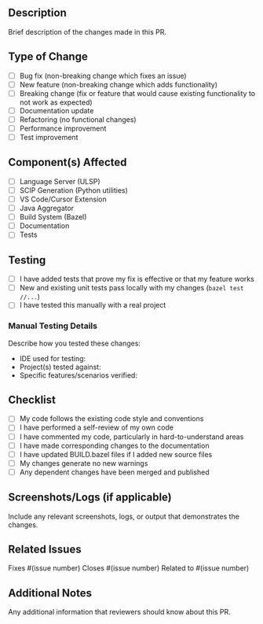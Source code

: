 ## Description

Brief description of the changes made in this PR.

## Type of Change

- [ ] Bug fix (non-breaking change which fixes an issue)
- [ ] New feature (non-breaking change which adds functionality)
- [ ] Breaking change (fix or feature that would cause existing functionality to not work as expected)
- [ ] Documentation update
- [ ] Refactoring (no functional changes)
- [ ] Performance improvement
- [ ] Test improvement

## Component(s) Affected

- [ ] Language Server (ULSP)
- [ ] SCIP Generation (Python utilities)
- [ ] VS Code/Cursor Extension
- [ ] Java Aggregator
- [ ] Build System (Bazel)
- [ ] Documentation
- [ ] Tests

## Testing

- [ ] I have added tests that prove my fix is effective or that my feature works
- [ ] New and existing unit tests pass locally with my changes (`bazel test //...`)
- [ ] I have tested this manually with a real project

### Manual Testing Details

Describe how you tested these changes:
- IDE used for testing:
- Project(s) tested against:
- Specific features/scenarios verified:

## Checklist

- [ ] My code follows the existing code style and conventions
- [ ] I have performed a self-review of my own code
- [ ] I have commented my code, particularly in hard-to-understand areas
- [ ] I have made corresponding changes to the documentation
- [ ] I have updated BUILD.bazel files if I added new source files
- [ ] My changes generate no new warnings
- [ ] Any dependent changes have been merged and published

## Screenshots/Logs (if applicable)

Include any relevant screenshots, logs, or output that demonstrates the changes.

## Related Issues

Fixes #(issue number)
Closes #(issue number)
Related to #(issue number)

## Additional Notes

Any additional information that reviewers should know about this PR.
